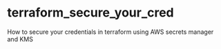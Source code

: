# terraform_secure_your_cred
How to secure your credentials in terraform using AWS secrets manager and KMS
